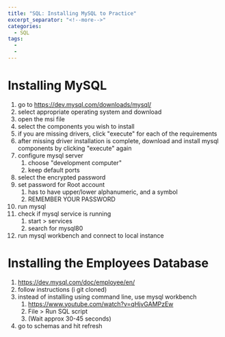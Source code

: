 ```yaml
---
title: "SQL: Installing MySQL to Practice"
excerpt_separator: "<!--more-->"
categories:
  - SQL
tags:
  -
  -
---
```


# Installing MySQL

1. go to https://dev.mysql.com/downloads/mysql/
2. select appropriate operating system and download
3. open the msi file
4. select the components you wish to install
5. if you are missing drivers, click "execute" for each of the requirements
6. after missing driver installation is complete, download and install mysql components by clicking "execute" again
7. configure mysql server
   1. choose "development computer"
   2. keep default ports
8. select the encrypted password
9. set password for Root account
   1.  has to have upper/lower alphanumeric, and a symbol
   2.  REMEMBER YOUR PASSWORD
10. run mysql
11. check if mysql service is running
    1.  start > services
    2.  search for mysql80
12. run mysql workbench and connect to local instance


# Installing the Employees Database

1. https://dev.mysql.com/doc/employee/en/
2. follow instructions (i git cloned)
3. instead of installing using command line, use mysql workbench
   1. https://www.youtube.com/watch?v=qHjvGAMPzEw
   2. File > Run SQL script
   3. (Wait approx 30-45 seconds)
4. go to schemas and hit refresh